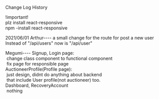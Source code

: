 Change Log History


!important!  
plz install react-responsive  
npm -install react-responsive  

2021/06/01
Arthur----
 a small change for the route for post a new user  
 Instead of "/api/users" now is "/api/user"  

Megumi----
Signup, Login page:  
&nbsp;change class component to functional component  
&nbsp;fix page for responsible page    
AuctioneerProfile(Profile page):    
&nbsp;just design, didnt do anything about backend   
&nbsp;that include User profile(not auctioneer) too.  
Dashboard, RecoveryAccount   
&nbsp;nothing    
